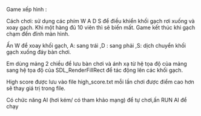 Game xếp hình :

Cách chơi: sử dụng các phím W A D S để điều khiển khối gạch rơi xuống và xoay gạch. Khi một hàng đủ 10 viên thì sẽ biến mất. Game kết thúc khi gạch chạm đến đỉnh màn hình.

Ấn W để xoay khối gạch, A: sang trái ,D : sang phải ,S: dịch chuyển khối gạch xuống đáy bàn chơi.

Em dùng mảng 2 chiều để lưu bàn chơi và ánh xạ từ hệ tọa độ của mảng sang hệ tọa độ của SDL_RenderFillRect để tác động lên các khối gạch. 

High score được lưu vào file high_score.txt mỗi lần chơi được điểm cao hơn sẽ thay giá trị trong file.

Có chức năng AI (hơi kém/ có tham khảo mạng) để tự chơi,ấn RUN AI để chạy 
